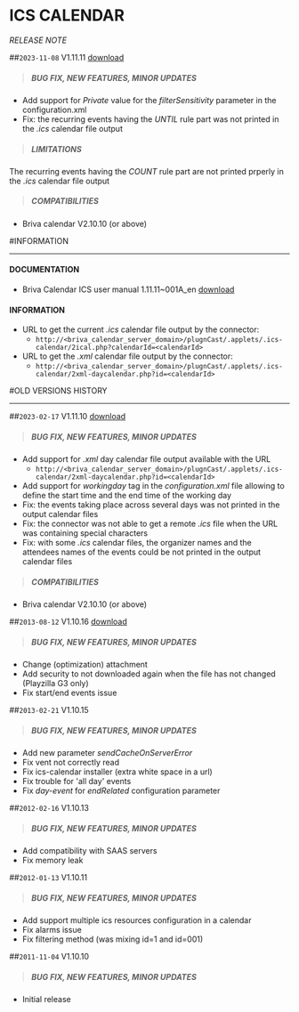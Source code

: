 # ICS CALENDAR
*RELEASE NOTE*

##`2023-11-08` V1.11.11 [download](https://github.com/innes-labs/archives/downloads/applets/connector-ics-calendar-V1.11.11/delivery/ics-calendar-1.11.11.saz)
>##### **BUG FIX, NEW FEATURES, MINOR UPDATES**
- Add support for *Private* value for the *filterSensitivity* parameter in the configuration.xml
- Fix: the recurring events having the *UNTIL* rule part was not printed in the *.ics* calendar file output
>##### **LIMITATIONS**
The recurring events having the *COUNT* rule part are not printed prperly in the *.ics* calendar file output
>##### **COMPATIBILITIES**
- Briva calendar V2.10.10 (or above)

#INFORMATION
***********************************************************************

#### **DOCUMENTATION**
- Briva Calendar ICS user manual 1.11.11~001A_en [download](https://github.com/innes-labs/archives/downloads/applets/connector-ics-calendar-V1.11.11/delivery/briva_calendar_ics-user_manual-1.11.11~001A_en.pdf)
#### **INFORMATION**
- URL to get the current *.ics* calendar file output by the connector:
	- ```http://<briva_calendar_server_domain>/plugnCast/.applets/.ics-calendar/2ical.php?calendarId=<calendarId>```
- URL to get the *.xml* calendar file output by the connector:
	- ```http://<briva_calendar_server_domain>/plugnCast/.applets/.ics-calendar/2xml-daycalendar.php?id=<calendarId>```

#OLD VERSIONS HISTORY
*********************************************************************************************************

##`2023-02-17` V1.11.10 [download](https://github.com/innes-labs/archives/downloads/applets/connector-ics-calendar-V1.11.10/delivery/ics-calendar-1.11.10.saz)
>##### **BUG FIX, NEW FEATURES, MINOR UPDATES**
- Add support for *.xml* day calendar file output available with the URL
    - ```http://<briva_calendar_server_domain>/plugnCast/.applets/.ics-calendar/2xml-daycalendar.php?id=<calendarId>```
- Add support for *workingday* tag in the *configuration.xml* file allowing to define the start time and the end time of the working day
- Fix: the events taking place across several days was not printed in the output calendar files
- Fix: the connector was not able to get a remote *.ics* file when the URL was containing special characters
- Fix: with some *.ics* calendar files, the organizer names and the attendees names of the events could be not printed in the output calendar files
>##### **COMPATIBILITIES**
- Briva calendar V2.10.10 (or above)

##`2013-08-12` V1.10.16 [download](https://github.com/innes-labs/archives/downloads/applets/pcs-wa-ical-V1.10.16/ics-calendar-V1.10.16/ics-calendar-V1.10.16.saz)
>##### **BUG FIX, NEW FEATURES, MINOR UPDATES**
- Change (optimization) attachment
- Add security to not downloaded again when the file has not changed (Playzilla G3 only)
- Fix start/end events issue

##`2013-02-21` V1.10.15
>##### **BUG FIX, NEW FEATURES, MINOR UPDATES**
- Add new parameter *sendCacheOnServerError*
- Fix vent not correctly read
- Fix ics-calendar installer (extra white space in a url)
- Fix trouble for 'all day' events
- Fix *day-event* for *endRelated* configuration parameter

##`2012-02-16` V1.10.13
>##### **BUG FIX, NEW FEATURES, MINOR UPDATES**
- Add compatibility with SAAS servers
- Fix memory leak

##`2012-01-13` V1.10.11
>##### **BUG FIX, NEW FEATURES, MINOR UPDATES**
- Add support multiple ics resources configuration in a calendar
- Fix alarms issue
- Fix filtering method (was mixing id=1 and id=001)

##`2011-11-04` V1.10.10
>##### **BUG FIX, NEW FEATURES, MINOR UPDATES**
- Initial release


